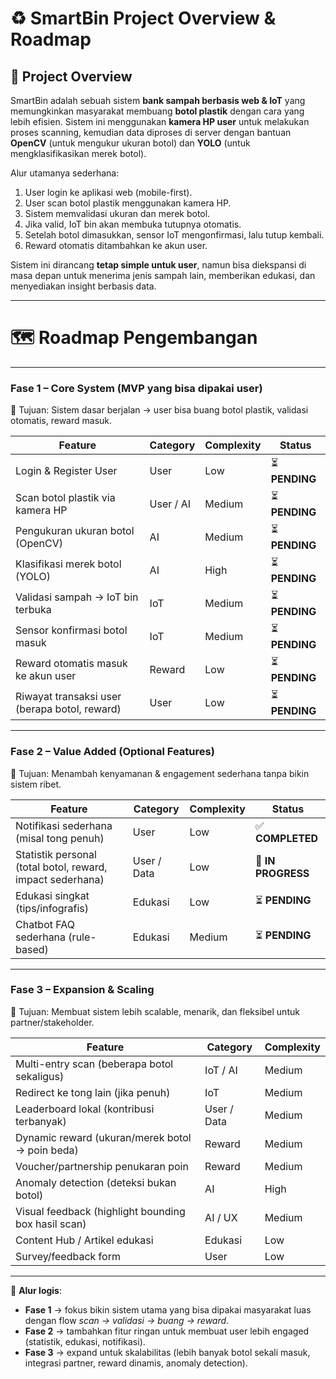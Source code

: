# ♻️ SmartBin Project Overview & Roadmap

## 📌 Project Overview
SmartBin adalah sebuah sistem **bank sampah berbasis web & IoT** yang memungkinkan masyarakat membuang **botol plastik** dengan cara yang lebih efisien. Sistem ini menggunakan **kamera HP user** untuk melakukan proses scanning, kemudian data diproses di server dengan bantuan **OpenCV** (untuk mengukur ukuran botol) dan **YOLO** (untuk mengklasifikasikan merek botol). 

Alur utamanya sederhana:
1. User login ke aplikasi web (mobile-first).
2. User scan botol plastik menggunakan kamera HP.
3. Sistem memvalidasi ukuran dan merek botol.
4. Jika valid, IoT bin akan membuka tutupnya otomatis.
5. Setelah botol dimasukkan, sensor IoT mengonfirmasi, lalu tutup kembali.
6. Reward otomatis ditambahkan ke akun user.

Sistem ini dirancang **tetap simple untuk user**, namun bisa diekspansi di masa depan untuk menerima jenis sampah lain, memberikan edukasi, dan menyediakan insight berbasis data.

---

# 🗺️ Roadmap Pengembangan

---

### **Fase 1 – Core System (MVP yang bisa dipakai user)**
🎯 Tujuan: Sistem dasar berjalan → user bisa buang botol plastik, validasi otomatis, reward masuk.

| Feature | Category | Complexity | Status |
|---------|-----------|------------|---------|
| Login & Register User | User | Low | ⏳ **PENDING** |
| Scan botol plastik via kamera HP | User / AI | Medium | ⏳ **PENDING** |
| Pengukuran ukuran botol (OpenCV) | AI | Medium | ⏳ **PENDING** |
| Klasifikasi merek botol (YOLO) | AI | High | ⏳ **PENDING** |
| Validasi sampah → IoT bin terbuka | IoT | Medium | ⏳ **PENDING** |
| Sensor konfirmasi botol masuk | IoT | Medium | ⏳ **PENDING** |
| Reward otomatis masuk ke akun user | Reward | Low | ⏳ **PENDING** |
| Riwayat transaksi user (berapa botol, reward) | User | Low | ⏳ **PENDING** |

---

### **Fase 2 – Value Added (Optional Features)**
🎯 Tujuan: Menambah kenyamanan & engagement sederhana tanpa bikin sistem ribet.

| Feature | Category | Complexity | Status |
|---------|-----------|------------|---------|
| Notifikasi sederhana (misal tong penuh) | User | Low | ✅ **COMPLETED** |
| Statistik personal (total botol, reward, impact sederhana) | User / Data | Low | 🔄 **IN PROGRESS** |
| Edukasi singkat (tips/infografis) | Edukasi | Low | ⏳ **PENDING** |
| Chatbot FAQ sederhana (rule-based) | Edukasi | Medium | ⏳ **PENDING** |

---

### **Fase 3 – Expansion & Scaling**
🎯 Tujuan: Membuat sistem lebih scalable, menarik, dan fleksibel untuk partner/stakeholder.

| Feature | Category | Complexity |
|---------|-----------|------------|
| Multi-entry scan (beberapa botol sekaligus) | IoT / AI | Medium |
| Redirect ke tong lain (jika penuh) | IoT | Medium |
| Leaderboard lokal (kontribusi terbanyak) | User / Data | Medium |
| Dynamic reward (ukuran/merek botol → poin beda) | Reward | Medium |
| Voucher/partnership penukaran poin | Reward | Medium |
| Anomaly detection (deteksi bukan botol) | AI | High |
| Visual feedback (highlight bounding box hasil scan) | AI / UX | Medium |
| Content Hub / Artikel edukasi | Edukasi | Low |
| Survey/feedback form | User | Low |

---

📌 **Alur logis**:  
- **Fase 1** → fokus bikin sistem utama yang bisa dipakai masyarakat luas dengan flow *scan → validasi → buang → reward*.  
- **Fase 2** → tambahkan fitur ringan untuk membuat user lebih engaged (statistik, edukasi, notifikasi).  
- **Fase 3** → expand untuk skalabilitas (lebih banyak botol sekali masuk, integrasi partner, reward dinamis, anomaly detection).